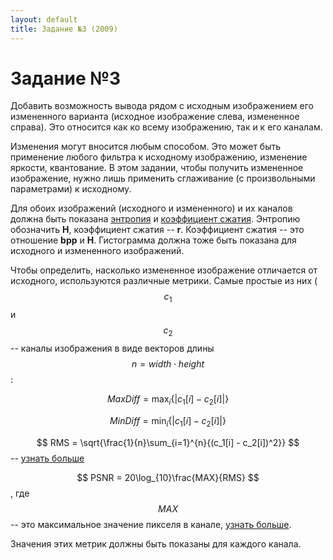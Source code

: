 ```yaml
---
layout: default
title: Задание №3 (2009)
---
```


# Задание №3

Добавить возможность вывода рядом с исходным изображением его измененного варианта (исходное изображение слева, измененное справа). Это относится как ко всему изображению, так и к его каналам.

Изменения могут вносится любым способом. Это может быть применение любого фильтра к исходному изображению, изменение яркости, квантование. В этом задании, чтобы получить измененное изображение, нужно лишь применить сглаживание (с произвольными параметрами) к исходному.

Для обоих изображений (исходного и измененного) и их каналов должна быть показана [энтропия](http://en.wikipedia.org/wiki/Entropy_(information_theory)) и [коэффициент сжатия](http://en.wikipedia.org/wiki/Data_compression_ratio). Энтропию обозначить **H**, коэффициент сжатия -- **r**. Коэффициент сжатия -- это отношение **bpp** и **H**. Гистограмма должна тоже быть показана для исходного и измененного изображений.

Чтобы определить, насколько измененное изображение отличается от исходного, используются различные метрики. Самые простые из них ($$с_1$$ и $$с_2$$ -- каналы изображения в виде векторов длины $$n = width \cdot height$$:

$$
MaxDiff = \max_{i}\{|c_1[i] - c_2[i]|\}
$$

$$
MinDiff = \min_{i}\{|c_1[i] - c_2[i]|\}
$$

$$
RMS = \sqrt{\frac{1}{n}\sum_{i=1}^{n}{(c_1[i] - c_2[i])^2}}
$$ -- [узнать больше](http://en.wikipedia.org/wiki/Root_mean_square)

$$
PSNR = 20\log_{10}\frac{MAX}{RMS}
$$, где $$MAX$$ -- это максимальное значение пикселя в канале, [узнать больше](http://en.wikipedia.org/wiki/PSNR).

Значения этих метрик должны быть показаны для каждого канала.
